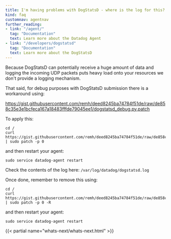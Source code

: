 ```yaml
---
title: I'm having problems with DogStatsD - where is the log for this?
kind: faq
customnav: agentnav
further_reading:
- link: "/agent/"
  tag: "Documentation"
  text: Learn more about the Datadog Agent
- link: "/developers/dogstatsd"
  tag: "Documentation"
  text: Learn more about the DogStatsD
---
```


Because DogStatsD can potentially receive a huge amount of data and logging the incoming UDP packets puts heavy load onto your resources we don't provide a logging mechanism.

That said, for debug purposes with DogStatsD submission there is a workaround using:

https://gist.githubusercontent.com/remh/deed8245ba74784f51de/raw/de858c35e3e1bcfeca167a18483fffde79045ee1/dogstatsd_debug.py.patch

To apply this:
```
cd /
curl https://gist.githubusercontent.com/remh/deed8245ba74784f51de/raw/de858c35e3e1bcfeca167a18483fffde79045ee1/dogstatsd_debug.py.patch | sudo patch -p 0
```
and then restart your agent:
```
sudo service datadog-agent restart 
```

Check the contents of the log here: `/var/log/datadog/dogstatsd.log`

Once done, remember to remove this using:
```
cd /
curl https://gist.githubusercontent.com/remh/deed8245ba74784f51de/raw/de858c35e3e1bcfeca167a18483fffde79045ee1/dogstatsd_debug.py.patch | sudo patch -p 0 -R
```
and then restart your agent:
```
sudo service datadog-agent restart
```

{{< partial name="whats-next/whats-next.html" >}}